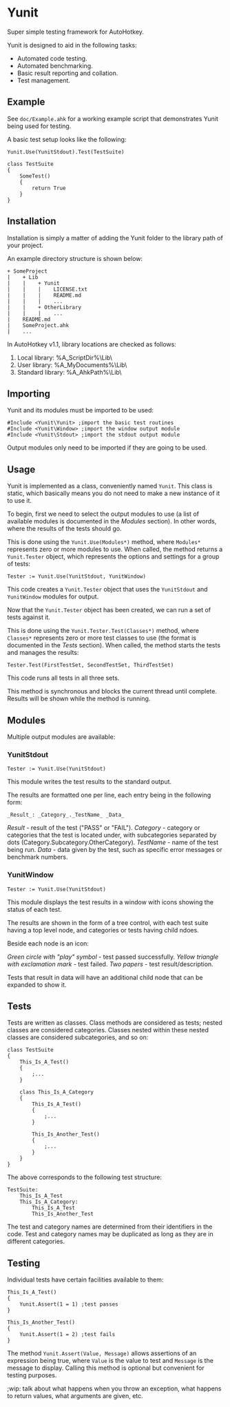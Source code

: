 Yunit
=====
Super simple testing framework for AutoHotkey.

Yunit is designed to aid in the following tasks:

* Automated code testing.
* Automated benchmarking.
* Basic result reporting and collation.
* Test management.

Example
-------
See `doc/Example.ahk` for a working example script that demonstrates Yunit being used for testing.

A basic test setup looks like the following:

    Yunit.Use(YunitStdout).Test(TestSuite)
    
    class TestSuite
    {
        SomeTest()
        {
            return True
        }
    }

Installation
------------
Installation is simply a matter of adding the Yunit folder to the library path of your project.

An example directory structure is shown below:

    + SomeProject
    |    + Lib
    |    |    + Yunit
    |    |    |    LICENSE.txt
    |    |    |    README.md
    |    |    |    ...
    |    |    + OtherLibrary
    |    |    |    ...
    |    README.md
    |    SomeProject.ahk
    |    ...

In AutoHotkey v1.1, library locations are checked as follows:

1. Local library: %A_ScriptDir%\Lib\
2. User library: %A_MyDocuments%\Lib\
3. Standard library: %A_AhkPath%\Lib\

Importing
---------
Yunit and its modules must be imported to be used:

    #Include <Yunit\Yunit> ;import the basic test routines
    #Include <Yunit\Window> ;import the window output module
    #Include <Yunit\Stdout> ;import the stdout output module

Output modules only need to be imported if they are going to be used.

Usage
-----
Yunit is implemented as a class, conveniently named `Yunit`. This class is static, which basically means you do not need to make a new instance of it to use it.

To begin, first we need to select the output modules to use (a list of available modules is documented in the *Modules* section). In other words, where the results of the tests should go.

This is done using the `Yunit.Use(Modules*)` method, where `Modules*` represents zero or more modules to use. When called, the method returns a `Yunit.Tester` object, which represents the options and settings for a group of tests:

    Tester := Yunit.Use(YunitStdout, YunitWindow)

This code creates a `Yunit.Tester` object that uses the `YunitStdout` and `YunitWindow` modules for output.

Now that the `Yunit.Tester` object has been created, we can run a set of tests against it.

This is done using the `Yunit.Tester.Test(Classes*)` method, where `Classes*` represents zero or more test classes to use (the format is documented in the *Tests* section). When called, the method starts the tests and manages the results:

    Tester.Test(FirstTestSet, SecondTestSet, ThirdTestSet)

This code runs all tests in all three sets.

This method is synchronous and blocks the current thread until complete. Results will be shown while the method is running.

Modules
-------
Multiple output modules are available:

### YunitStdout

    Tester := Yunit.Use(YunitStdout)

This module writes the test results to the standard output.

The results are formatted one per line, each entry being in the following form:

    _Result_: _Category_._TestName_ _Data_

_Result_ - result of the test ("PASS" or "FAIL").
_Category_ - category or categories that the test is located under, with subcategories separated by dots (Category.Subcategory.OtherCategory).
_TestName_ - name of the test being run.
_Data_ - data given by the test, such as specific error messages or benchmark numbers.

### YunitWindow

    Tester := Yunit.Use(YunitStdout)

This module displays the test results in a window with icons showing the status of each test.

The results are shown in the form of a tree control, with each test suite having a top level node, and categories or tests having child ndoes.

Beside each node is an icon:

_Green circle with "play" symbol_ - test passed successfully.
_Yellow triangle with exclamation mark_ - test failed.
_Two papers_ - test result/description.

Tests that result in data will have an additional child node that can be expanded to show it.

Tests
-----
Tests are written as classes. Class methods are considered as tests; nested classes are considered categories. Classes nested within these nested classes are considered subcategories, and so on:

    class TestSuite
    {
        This_Is_A_Test()
        {
            ;...
        }
    
        class This_Is_A_Category
        {
            This_Is_A_Test()
            {
                ;...
            }
            
            This_Is_Another_Test()
            {
                ;...
            }
        }
    }

The above corresponds to the following test structure:

    TestSuite:
        This_Is_A_Test
        This_Is_A_Category:
            This_Is_A_Test
            This_Is_Another_Test

The test and category names are determined from their identifiers in the code. Test and category names may be duplicated as long as they are in different categories.

Testing
-------
Individual tests have certain facilities available to them:

    This_Is_A_Test()
    {
        Yunit.Assert(1 = 1) ;test passes
    }
    
    This_Is_Another_Test()
    {
        Yunit.Assert(1 = 2) ;test fails
    }

The method `Yunit.Assert(Value, Message)` allows assertions of an expression being true, where `Value` is the value to test and `Message` is the message to display. Calling this method is optional but convenient for testing purposes.

;wip: talk about what happens when you throw an exception, what happens to return values, what arguments are given, etc.